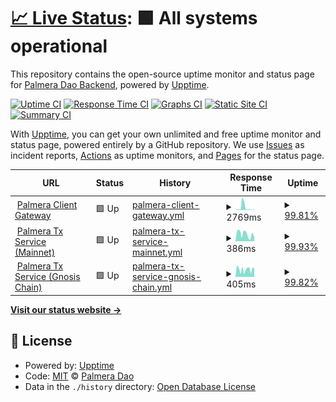 # [📈 Live Status](https://uptime.keypersafe.xyz): <!--live status--> **🟩 All systems operational**

This repository contains the open-source uptime monitor and status page for [Palmera Dao Backend](https://palmeradao.xyz), powered by [Upptime](https://github.com/upptime/upptime).

[![Uptime CI](https://github.com/keyper-labs/palmera-services-status/workflows/Uptime%20CI/badge.svg)](https://github.com/keyper-labs/palmera-services-status/actions?query=workflow%3A%22Uptime+CI%22)
[![Response Time CI](https://github.com/keyper-labs/palmera-services-status/workflows/Response%20Time%20CI/badge.svg)](https://github.com/keyper-labs/palmera-services-status/actions?query=workflow%3A%22Response+Time+CI%22)
[![Graphs CI](https://github.com/keyper-labs/palmera-services-status/workflows/Graphs%20CI/badge.svg)](https://github.com/keyper-labs/palmera-services-status/actions?query=workflow%3A%22Graphs+CI%22)
[![Static Site CI](https://github.com/keyper-labs/palmera-services-status/workflows/Static%20Site%20CI/badge.svg)](https://github.com/keyper-labs/palmera-services-status/actions?query=workflow%3A%22Static+Site+CI%22)
[![Summary CI](https://github.com/keyper-labs/palmera-services-status/workflows/Summary%20CI/badge.svg)](https://github.com/keyper-labs/palmera-services-status/actions?query=workflow%3A%22Summary+CI%22)

With [Upptime](https://upptime.js.org), you can get your own unlimited and free uptime monitor and status page, powered entirely by a GitHub repository. We use [Issues](https://github.com/keyper-labs/palmera-services-status/issues) as incident reports, [Actions](https://github.com/keyper-labs/palmera-services-status/actions) as uptime monitors, and [Pages](https://uptime.keypersafe.xyz) for the status page.

<!--start: status pages-->
<!-- This summary is generated by Upptime (https://github.com/upptime/upptime) -->
<!-- Do not edit this manually, your changes will be overwritten -->
<!-- prettier-ignore -->
| URL | Status | History | Response Time | Uptime |
| --- | ------ | ------- | ------------- | ------ |
| <img alt="" src="https://icons.duckduckgo.com/ip3/client-gateway-prod.keypersafe.xyz.ico" height="13"> [Palmera Client Gateway](https://client-gateway-prod.keypersafe.xyz/health/ready/) | 🟩 Up | [palmera-client-gateway.yml](https://github.com/Palmera-Dao/palmera-services-status/commits/HEAD/history/palmera-client-gateway.yml) | <details><summary><img alt="Response time graph" src="./graphs/palmera-client-gateway/response-time-week.png" height="20"> 2769ms</summary><br><a href="https://uptime.keypersafe.xyz/history/palmera-client-gateway"><img alt="Response time 599" src="https://img.shields.io/endpoint?url=https%3A%2F%2Fraw.githubusercontent.com%2FPalmera-Dao%2Fpalmera-services-status%2FHEAD%2Fapi%2Fpalmera-client-gateway%2Fresponse-time.json"></a><br><a href="https://uptime.keypersafe.xyz/history/palmera-client-gateway"><img alt="24-hour response time 669" src="https://img.shields.io/endpoint?url=https%3A%2F%2Fraw.githubusercontent.com%2FPalmera-Dao%2Fpalmera-services-status%2FHEAD%2Fapi%2Fpalmera-client-gateway%2Fresponse-time-day.json"></a><br><a href="https://uptime.keypersafe.xyz/history/palmera-client-gateway"><img alt="7-day response time 2769" src="https://img.shields.io/endpoint?url=https%3A%2F%2Fraw.githubusercontent.com%2FPalmera-Dao%2Fpalmera-services-status%2FHEAD%2Fapi%2Fpalmera-client-gateway%2Fresponse-time-week.json"></a><br><a href="https://uptime.keypersafe.xyz/history/palmera-client-gateway"><img alt="30-day response time 1089" src="https://img.shields.io/endpoint?url=https%3A%2F%2Fraw.githubusercontent.com%2FPalmera-Dao%2Fpalmera-services-status%2FHEAD%2Fapi%2Fpalmera-client-gateway%2Fresponse-time-month.json"></a><br><a href="https://uptime.keypersafe.xyz/history/palmera-client-gateway"><img alt="1-year response time 599" src="https://img.shields.io/endpoint?url=https%3A%2F%2Fraw.githubusercontent.com%2FPalmera-Dao%2Fpalmera-services-status%2FHEAD%2Fapi%2Fpalmera-client-gateway%2Fresponse-time-year.json"></a></details> | <details><summary><a href="https://uptime.keypersafe.xyz/history/palmera-client-gateway">99.81%</a></summary><a href="https://uptime.keypersafe.xyz/history/palmera-client-gateway"><img alt="All-time uptime 99.97%" src="https://img.shields.io/endpoint?url=https%3A%2F%2Fraw.githubusercontent.com%2FPalmera-Dao%2Fpalmera-services-status%2FHEAD%2Fapi%2Fpalmera-client-gateway%2Fuptime.json"></a><br><a href="https://uptime.keypersafe.xyz/history/palmera-client-gateway"><img alt="24-hour uptime 100.00%" src="https://img.shields.io/endpoint?url=https%3A%2F%2Fraw.githubusercontent.com%2FPalmera-Dao%2Fpalmera-services-status%2FHEAD%2Fapi%2Fpalmera-client-gateway%2Fuptime-day.json"></a><br><a href="https://uptime.keypersafe.xyz/history/palmera-client-gateway"><img alt="7-day uptime 99.81%" src="https://img.shields.io/endpoint?url=https%3A%2F%2Fraw.githubusercontent.com%2FPalmera-Dao%2Fpalmera-services-status%2FHEAD%2Fapi%2Fpalmera-client-gateway%2Fuptime-week.json"></a><br><a href="https://uptime.keypersafe.xyz/history/palmera-client-gateway"><img alt="30-day uptime 99.88%" src="https://img.shields.io/endpoint?url=https%3A%2F%2Fraw.githubusercontent.com%2FPalmera-Dao%2Fpalmera-services-status%2FHEAD%2Fapi%2Fpalmera-client-gateway%2Fuptime-month.json"></a><br><a href="https://uptime.keypersafe.xyz/history/palmera-client-gateway"><img alt="1-year uptime 99.97%" src="https://img.shields.io/endpoint?url=https%3A%2F%2Fraw.githubusercontent.com%2FPalmera-Dao%2Fpalmera-services-status%2FHEAD%2Fapi%2Fpalmera-client-gateway%2Fuptime-year.json"></a></details>
| <img alt="" src="https://icons.duckduckgo.com/ip3/prod.mainnet.transaction.keypersafe.xyz.ico" height="13"> [Palmera Tx Service (Mainnet)](https://prod.mainnet.transaction.keypersafe.xyz/check/) | 🟩 Up | [palmera-tx-service-mainnet.yml](https://github.com/Palmera-Dao/palmera-services-status/commits/HEAD/history/palmera-tx-service-mainnet.yml) | <details><summary><img alt="Response time graph" src="./graphs/palmera-tx-service-mainnet/response-time-week.png" height="20"> 386ms</summary><br><a href="https://uptime.keypersafe.xyz/history/palmera-tx-service-mainnet"><img alt="Response time 443" src="https://img.shields.io/endpoint?url=https%3A%2F%2Fraw.githubusercontent.com%2FPalmera-Dao%2Fpalmera-services-status%2FHEAD%2Fapi%2Fpalmera-tx-service-mainnet%2Fresponse-time.json"></a><br><a href="https://uptime.keypersafe.xyz/history/palmera-tx-service-mainnet"><img alt="24-hour response time 240" src="https://img.shields.io/endpoint?url=https%3A%2F%2Fraw.githubusercontent.com%2FPalmera-Dao%2Fpalmera-services-status%2FHEAD%2Fapi%2Fpalmera-tx-service-mainnet%2Fresponse-time-day.json"></a><br><a href="https://uptime.keypersafe.xyz/history/palmera-tx-service-mainnet"><img alt="7-day response time 386" src="https://img.shields.io/endpoint?url=https%3A%2F%2Fraw.githubusercontent.com%2FPalmera-Dao%2Fpalmera-services-status%2FHEAD%2Fapi%2Fpalmera-tx-service-mainnet%2Fresponse-time-week.json"></a><br><a href="https://uptime.keypersafe.xyz/history/palmera-tx-service-mainnet"><img alt="30-day response time 379" src="https://img.shields.io/endpoint?url=https%3A%2F%2Fraw.githubusercontent.com%2FPalmera-Dao%2Fpalmera-services-status%2FHEAD%2Fapi%2Fpalmera-tx-service-mainnet%2Fresponse-time-month.json"></a><br><a href="https://uptime.keypersafe.xyz/history/palmera-tx-service-mainnet"><img alt="1-year response time 453" src="https://img.shields.io/endpoint?url=https%3A%2F%2Fraw.githubusercontent.com%2FPalmera-Dao%2Fpalmera-services-status%2FHEAD%2Fapi%2Fpalmera-tx-service-mainnet%2Fresponse-time-year.json"></a></details> | <details><summary><a href="https://uptime.keypersafe.xyz/history/palmera-tx-service-mainnet">99.93%</a></summary><a href="https://uptime.keypersafe.xyz/history/palmera-tx-service-mainnet"><img alt="All-time uptime 99.94%" src="https://img.shields.io/endpoint?url=https%3A%2F%2Fraw.githubusercontent.com%2FPalmera-Dao%2Fpalmera-services-status%2FHEAD%2Fapi%2Fpalmera-tx-service-mainnet%2Fuptime.json"></a><br><a href="https://uptime.keypersafe.xyz/history/palmera-tx-service-mainnet"><img alt="24-hour uptime 100.00%" src="https://img.shields.io/endpoint?url=https%3A%2F%2Fraw.githubusercontent.com%2FPalmera-Dao%2Fpalmera-services-status%2FHEAD%2Fapi%2Fpalmera-tx-service-mainnet%2Fuptime-day.json"></a><br><a href="https://uptime.keypersafe.xyz/history/palmera-tx-service-mainnet"><img alt="7-day uptime 99.93%" src="https://img.shields.io/endpoint?url=https%3A%2F%2Fraw.githubusercontent.com%2FPalmera-Dao%2Fpalmera-services-status%2FHEAD%2Fapi%2Fpalmera-tx-service-mainnet%2Fuptime-week.json"></a><br><a href="https://uptime.keypersafe.xyz/history/palmera-tx-service-mainnet"><img alt="30-day uptime 99.98%" src="https://img.shields.io/endpoint?url=https%3A%2F%2Fraw.githubusercontent.com%2FPalmera-Dao%2Fpalmera-services-status%2FHEAD%2Fapi%2Fpalmera-tx-service-mainnet%2Fuptime-month.json"></a><br><a href="https://uptime.keypersafe.xyz/history/palmera-tx-service-mainnet"><img alt="1-year uptime 99.99%" src="https://img.shields.io/endpoint?url=https%3A%2F%2Fraw.githubusercontent.com%2FPalmera-Dao%2Fpalmera-services-status%2FHEAD%2Fapi%2Fpalmera-tx-service-mainnet%2Fuptime-year.json"></a></details>
| <img alt="" src="https://icons.duckduckgo.com/ip3/prod.gnosis.keypersafe.xyz.ico" height="13"> [Palmera Tx Service (Gnosis Chain)](https://prod.gnosis.keypersafe.xyz/check/) | 🟩 Up | [palmera-tx-service-gnosis-chain.yml](https://github.com/Palmera-Dao/palmera-services-status/commits/HEAD/history/palmera-tx-service-gnosis-chain.yml) | <details><summary><img alt="Response time graph" src="./graphs/palmera-tx-service-gnosis-chain/response-time-week.png" height="20"> 405ms</summary><br><a href="https://uptime.keypersafe.xyz/history/palmera-tx-service-gnosis-chain"><img alt="Response time 427" src="https://img.shields.io/endpoint?url=https%3A%2F%2Fraw.githubusercontent.com%2FPalmera-Dao%2Fpalmera-services-status%2FHEAD%2Fapi%2Fpalmera-tx-service-gnosis-chain%2Fresponse-time.json"></a><br><a href="https://uptime.keypersafe.xyz/history/palmera-tx-service-gnosis-chain"><img alt="24-hour response time 522" src="https://img.shields.io/endpoint?url=https%3A%2F%2Fraw.githubusercontent.com%2FPalmera-Dao%2Fpalmera-services-status%2FHEAD%2Fapi%2Fpalmera-tx-service-gnosis-chain%2Fresponse-time-day.json"></a><br><a href="https://uptime.keypersafe.xyz/history/palmera-tx-service-gnosis-chain"><img alt="7-day response time 405" src="https://img.shields.io/endpoint?url=https%3A%2F%2Fraw.githubusercontent.com%2FPalmera-Dao%2Fpalmera-services-status%2FHEAD%2Fapi%2Fpalmera-tx-service-gnosis-chain%2Fresponse-time-week.json"></a><br><a href="https://uptime.keypersafe.xyz/history/palmera-tx-service-gnosis-chain"><img alt="30-day response time 411" src="https://img.shields.io/endpoint?url=https%3A%2F%2Fraw.githubusercontent.com%2FPalmera-Dao%2Fpalmera-services-status%2FHEAD%2Fapi%2Fpalmera-tx-service-gnosis-chain%2Fresponse-time-month.json"></a><br><a href="https://uptime.keypersafe.xyz/history/palmera-tx-service-gnosis-chain"><img alt="1-year response time 427" src="https://img.shields.io/endpoint?url=https%3A%2F%2Fraw.githubusercontent.com%2FPalmera-Dao%2Fpalmera-services-status%2FHEAD%2Fapi%2Fpalmera-tx-service-gnosis-chain%2Fresponse-time-year.json"></a></details> | <details><summary><a href="https://uptime.keypersafe.xyz/history/palmera-tx-service-gnosis-chain">99.82%</a></summary><a href="https://uptime.keypersafe.xyz/history/palmera-tx-service-gnosis-chain"><img alt="All-time uptime 99.99%" src="https://img.shields.io/endpoint?url=https%3A%2F%2Fraw.githubusercontent.com%2FPalmera-Dao%2Fpalmera-services-status%2FHEAD%2Fapi%2Fpalmera-tx-service-gnosis-chain%2Fuptime.json"></a><br><a href="https://uptime.keypersafe.xyz/history/palmera-tx-service-gnosis-chain"><img alt="24-hour uptime 100.00%" src="https://img.shields.io/endpoint?url=https%3A%2F%2Fraw.githubusercontent.com%2FPalmera-Dao%2Fpalmera-services-status%2FHEAD%2Fapi%2Fpalmera-tx-service-gnosis-chain%2Fuptime-day.json"></a><br><a href="https://uptime.keypersafe.xyz/history/palmera-tx-service-gnosis-chain"><img alt="7-day uptime 99.82%" src="https://img.shields.io/endpoint?url=https%3A%2F%2Fraw.githubusercontent.com%2FPalmera-Dao%2Fpalmera-services-status%2FHEAD%2Fapi%2Fpalmera-tx-service-gnosis-chain%2Fuptime-week.json"></a><br><a href="https://uptime.keypersafe.xyz/history/palmera-tx-service-gnosis-chain"><img alt="30-day uptime 99.96%" src="https://img.shields.io/endpoint?url=https%3A%2F%2Fraw.githubusercontent.com%2FPalmera-Dao%2Fpalmera-services-status%2FHEAD%2Fapi%2Fpalmera-tx-service-gnosis-chain%2Fuptime-month.json"></a><br><a href="https://uptime.keypersafe.xyz/history/palmera-tx-service-gnosis-chain"><img alt="1-year uptime 99.99%" src="https://img.shields.io/endpoint?url=https%3A%2F%2Fraw.githubusercontent.com%2FPalmera-Dao%2Fpalmera-services-status%2FHEAD%2Fapi%2Fpalmera-tx-service-gnosis-chain%2Fuptime-year.json"></a></details>

<!--end: status pages-->

[**Visit our status website →**](https://uptime.keypersafe.xyz)

## 📄 License

- Powered by: [Upptime](https://github.com/upptime/upptime)
- Code: [MIT](./LICENSE) © [Palmera Dao](https://palmeradao.xyz)
- Data in the `./history` directory: [Open Database License](https://opendatacommons.org/licenses/odbl/1-0/)
